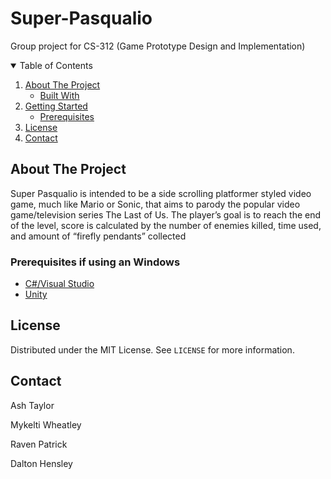 # Super-Pasqualio
Group project for CS-312 (Game Prototype Design and Implementation)

<!-- TABLE OF CONTENTS -->
<details open="open">
  <summary>Table of Contents</summary>
  <ol>
    <li>
      <a href="#about-the-project">About The Project</a>
      <ul>
        <li><a href="#built-with">Built With</a></li>
      </ul>
    </li>
    <li>
      <a href="#getting-started">Getting Started</a>
      <ul>
        <li><a href="#prerequisites">Prerequisites</a></li>
      </ul>
    </li>
    <li><a href="#license">License</a></li>
    <li><a href="#contact">Contact</a></li>
  </ol>
</details>




## About The Project


 Super Pasqualio is intended to be a side scrolling platformer styled video
 game, much like Mario or Sonic, that aims to parody the popular video
 game/television series The Last of Us. The player’s goal is to reach the end
 of the level, score is calculated by the number of enemies killed, time used,
 and amount of “firefly pendants” collected  


### Prerequisites if using an Windows

* [C#/Visual Studio](https://support.microsoft.com/en-us/topic/the-latest-supported-visual-c-downloads-2647da03-1eea-4433-9aff-95f26a218cc0)
* [Unity](https://unity.com/)


## License

Distributed under the MIT License. See `LICENSE` for more information.


## Contact 

Ash Taylor

Mykelti Wheatley

Raven Patrick

Dalton Hensley

